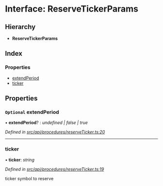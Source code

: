 # Interface: ReserveTickerParams

## Hierarchy

* **ReserveTickerParams**

## Index

### Properties

* [extendPeriod](reservetickerparams.md#optional-extendperiod)
* [ticker](reservetickerparams.md#ticker)

## Properties

### `Optional` extendPeriod

• **extendPeriod**? : *undefined | false | true*

*Defined in [src/api/procedures/reserveTicker.ts:20](https://github.com/PolymathNetwork/polymesh-sdk/blob/31a16a34/src/api/procedures/reserveTicker.ts#L20)*

___

###  ticker

• **ticker**: *string*

*Defined in [src/api/procedures/reserveTicker.ts:19](https://github.com/PolymathNetwork/polymesh-sdk/blob/31a16a34/src/api/procedures/reserveTicker.ts#L19)*

ticker symbol to reserve
